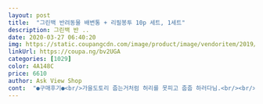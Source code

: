 ```yaml
---
layout: post 
title:  "그린백 반려동물 배변통 + 리필봉투 10p 세트, 1세트" 
description: 그린백 반 ..
date: 2020-03-27 06:40:20 
img: https://static.coupangcdn.com/image/product/image/vendoritem/2019/02/26/3090265636/fa1de377-13d2-45ce-ac4c-e601d44af2be.jpg 
linkUrl: https://coupa.ng/bv2UGA 
categories: [1029] 
color: 4A148C 
price: 6610 
author: Ask View Shop 
cont:  "●구매후기●<br/>가을도토리 줍는거처럼 허리를 못피고 줍줍 하러다님.<br/><br/>개가 허리 새우처럼 구부린거 봤으면서 그러고 싶은가?<br/>구성은 배변통 1개 + 리필 10팩(본체안에 있는 리필도 포함)으로 되어있어요~<br/>그런데 이것은 넉넉한 사이즈라 중형견의 뒷치닥거리에 아주 적합하네요.<br/><br/>그리고 치우라고 하면 어머! 이런 짓 함.<br/><br/>그린백은 저도 처음 써보는건데 비닐이 얇지 않아서 좋고, 생각보다 커서 응가 잡기에도 부담이 안가고, 허브향이 솔솔 나서 좋아요~똥 냄새도 커버 가능할거 같아요 ㅋㅋㅋㅋ<br/>근데 가만가만 보니<br/>기존에 사용하던게 이제 얼마 없어서 알아보다가 평도 좋고 본체랑 리필용 구성이라 바로 구매했어요~<br/>다만 배변통 자체를 가방에 넣고 다니면 온통 허브향이 날것만 같아서<br/>똥을 분할해서 나눠서 싸서ㅎㅎㅎ<br/>리필1팩당 매수가 기재가 안되어있어서 뭐지하고 자세히 봤더니<br/>뭔가 모르게 뿌듯하게 사용 할 수 있을꺼 같고 재구매율 100% 입니다!!<br/>변 봉투가 너무 작아서 중형견 키우는 저희집에서는 맞지 않아 좀 넉넉한 사이즈로 구매해 봅니다.<br/><br/>봉지패션도 아니고 그것들이 견주 욕 다먹임<br/>봉투가 비치는 재질이 아니라서 밖에 나가 산책할 때 변을 담아 들고 다녀도 내용물이 보이지 않으니 좋구요.<br/><br/>봉투도 재질이 무엇인지 제법 두껍고 튼튼하여 쓰기에 아주 편리합니다.<br/><br/>사용하다가 도중에 봉지가 분리가 안된상태인것도 꽤많음.<br/><br/>서랍에 보관할때 배변통 옆에 붙어 있는 리필팩은 비닐봉지에 담아서 보관했어요ㅎㅎ<br/>손이 쏘옥 들어가는 넉넉한 사이즈라 언제 어디서건 변을 치우기에 좋습니다.<br/><br/>솔직히 타 배변봉투에 비해 얇고 냄새가 그대로올라옴.<br/><br/>스윽 둘러보고 그냥 가는 것도 아님.<br/> 그냥 못본척 감.<br/><br/>시중에서 구매한 변 봉투는 소형견에 맞춘 건지 대부분 작더라구요.<br/><br/>안치우는것들은 봉투 들고 다니면서도 안치우더라<br/>어머! 좋아하시네 콱!<br/>어쨋든 똥츄가 마니 필요한 나는 그냥 씀<br/>울집 개 똥치우려고 샀음<br/>이미지 그림안에 한롤당 15매씩이라고 되어있네요 ㅋㅋ<br/>일반비닐이 아닌 미생물에 생분해 되는 친환경적인 비닐이라고 하니,<br/>중형견 이상의 애완견을 키우는 견주님들께 강추합니다.<br/><br/>지가똥싸고도 변기보고 어머!!!하는 정도의 기억력이면 ㅇㅈ<br/>" 
---
```

